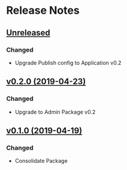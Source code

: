 # Release Notes

## [Unreleased](https://github.com/ixocreate/registry-package/compare/0.2.0...develop)
### Changed
- Upgrade Publish config to Application v0.2

## [v0.2.0 (2019-04-23)](https://github.com/ixocreate/registry-package/compare/0.1.0...0.2.0)
### Changed
- Upgrade to Admin Package v0.2

## [v0.1.0 (2019-04-19)](https://github.com/ixocreate/registry-package/compare/master...0.1.0)
### Changed
- Consolidate Package
